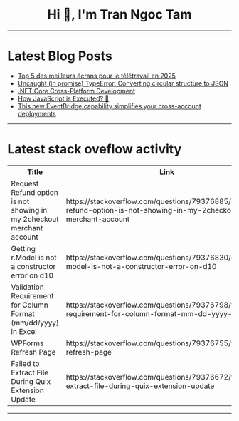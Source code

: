<h1 align="center">Hi 👋, I'm Tran Ngoc Tam</h1>

---

# Latest Blog Posts 
<!-- BLOG-POST-LIST:START -->
- [Top 5 des meilleurs écrans pour le télétravail en 2025](https://dev.to/xavier/top-5-des-meilleurs-ecrans-pour-le-teletravail-en-2025-3001)
- [Uncaught &lpar;in promise&rpar; TypeError: Converting circular structure to JSON](https://dev.to/brillant_loroque_e6284f87/uncaught-in-promise-typeerror-converting-circular-structure-to-json-43m6)
- [.NET Core Cross-Platform Development](https://dev.to/abtosoftware/net-core-cross-platform-development-j17)
- [How JavaScript is Executed? 🤔](https://dev.to/alisamir/how-javascript-is-executed-3f3d)
- [This new EventBridge capability simplifies your cross-account deployments](https://dev.to/vijaykodam/this-new-eventbridge-capability-simplifies-your-cross-account-deployments-3fbj)
<!-- BLOG-POST-LIST:END -->

---

# Latest stack oveflow activity
<table>
  <tr><th>Title</th><th>Link</th></tr>
  <!-- STACKOVERFLOW:START --><tr><td>Request Refund option is not showing in my 2checkout merchant account</td><td>https://stackoverflow.com/questions/79376885/request-refund-option-is-not-showing-in-my-2checkout-merchant-account</td></tr><tr><td>Getting r.Model is not a constructor error on d10</td><td>https://stackoverflow.com/questions/79376830/getting-r-model-is-not-a-constructor-error-on-d10</td></tr><tr><td>Validation Requirement for Column Format &lpar;mm/dd/yyyy&rpar; in Excel</td><td>https://stackoverflow.com/questions/79376798/validation-requirement-for-column-format-mm-dd-yyyy-in-excel</td></tr><tr><td>WPForms Refresh Page</td><td>https://stackoverflow.com/questions/79376755/wpforms-refresh-page</td></tr><tr><td>Failed to Extract File During Quix Extension Update</td><td>https://stackoverflow.com/questions/79376672/failed-to-extract-file-during-quix-extension-update</td></tr><!-- STACKOVERFLOW:END -->
</table>

---



